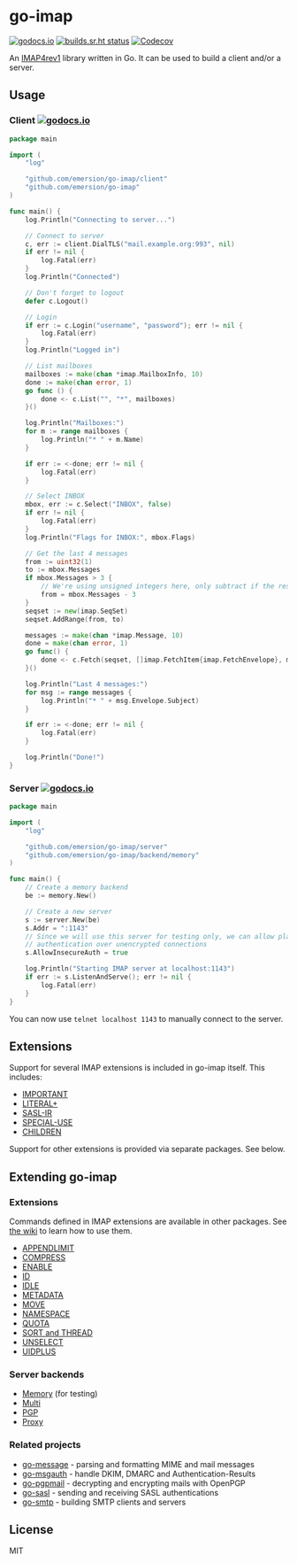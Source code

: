 # go-imap

[![godocs.io](https://godocs.io/github.com/emersion/go-imap?status.svg)](https://godocs.io/github.com/emersion/go-imap)
[![builds.sr.ht status](https://builds.sr.ht/~emersion/go-imap/commits.svg)](https://builds.sr.ht/~emersion/go-imap/commits?)
[![Codecov](https://codecov.io/gh/emersion/go-imap/branch/master/graph/badge.svg)](https://codecov.io/gh/emersion/go-imap)

An [IMAP4rev1](https://tools.ietf.org/html/rfc3501) library written in Go. It
can be used to build a client and/or a server.

## Usage

### Client [![godocs.io](https://godocs.io/github.com/emersion/go-imap/client?status.svg)](https://godocs.io/github.com/emersion/go-imap/client)

```go
package main

import (
	"log"

	"github.com/emersion/go-imap/client"
	"github.com/emersion/go-imap"
)

func main() {
	log.Println("Connecting to server...")

	// Connect to server
	c, err := client.DialTLS("mail.example.org:993", nil)
	if err != nil {
		log.Fatal(err)
	}
	log.Println("Connected")

	// Don't forget to logout
	defer c.Logout()

	// Login
	if err := c.Login("username", "password"); err != nil {
		log.Fatal(err)
	}
	log.Println("Logged in")

	// List mailboxes
	mailboxes := make(chan *imap.MailboxInfo, 10)
	done := make(chan error, 1)
	go func () {
		done <- c.List("", "*", mailboxes)
	}()

	log.Println("Mailboxes:")
	for m := range mailboxes {
		log.Println("* " + m.Name)
	}

	if err := <-done; err != nil {
		log.Fatal(err)
	}

	// Select INBOX
	mbox, err := c.Select("INBOX", false)
	if err != nil {
		log.Fatal(err)
	}
	log.Println("Flags for INBOX:", mbox.Flags)

	// Get the last 4 messages
	from := uint32(1)
	to := mbox.Messages
	if mbox.Messages > 3 {
		// We're using unsigned integers here, only subtract if the result is > 0
		from = mbox.Messages - 3
	}
	seqset := new(imap.SeqSet)
	seqset.AddRange(from, to)

	messages := make(chan *imap.Message, 10)
	done = make(chan error, 1)
	go func() {
		done <- c.Fetch(seqset, []imap.FetchItem{imap.FetchEnvelope}, messages)
	}()

	log.Println("Last 4 messages:")
	for msg := range messages {
		log.Println("* " + msg.Envelope.Subject)
	}

	if err := <-done; err != nil {
		log.Fatal(err)
	}

	log.Println("Done!")
}
```

### Server [![godocs.io](https://godocs.io/github.com/emersion/go-imap/server?status.svg)](https://godocs.io/github.com/emersion/go-imap/server)

```go
package main

import (
	"log"

	"github.com/emersion/go-imap/server"
	"github.com/emersion/go-imap/backend/memory"
)

func main() {
	// Create a memory backend
	be := memory.New()

	// Create a new server
	s := server.New(be)
	s.Addr = ":1143"
	// Since we will use this server for testing only, we can allow plain text
	// authentication over unencrypted connections
	s.AllowInsecureAuth = true

	log.Println("Starting IMAP server at localhost:1143")
	if err := s.ListenAndServe(); err != nil {
		log.Fatal(err)
	}
}
```

You can now use `telnet localhost 1143` to manually connect to the server.

## Extensions

Support for several IMAP extensions is included in go-imap itself. This
includes:

* [IMPORTANT](https://tools.ietf.org/html/rfc8457)
* [LITERAL+](https://tools.ietf.org/html/rfc7888)
* [SASL-IR](https://tools.ietf.org/html/rfc4959)
* [SPECIAL-USE](https://tools.ietf.org/html/rfc6154)
* [CHILDREN](https://tools.ietf.org/html/rfc3348)

Support for other extensions is provided via separate packages. See below.

## Extending go-imap

### Extensions

Commands defined in IMAP extensions are available in other packages. See [the
wiki](https://github.com/emersion/go-imap/wiki/Using-extensions#using-client-extensions)
to learn how to use them.

* [APPENDLIMIT](https://github.com/emersion/go-imap-appendlimit)
* [COMPRESS](https://github.com/emersion/go-imap-compress)
* [ENABLE](https://github.com/emersion/go-imap-enable)
* [ID](https://github.com/ProtonMail/go-imap-id)
* [IDLE](https://github.com/emersion/go-imap-idle)
* [METADATA](https://github.com/emersion/go-imap-metadata)
* [MOVE](https://github.com/emersion/go-imap-move)
* [NAMESPACE](https://github.com/foxcpp/go-imap-namespace)
* [QUOTA](https://github.com/emersion/go-imap-quota)
* [SORT and THREAD](https://github.com/emersion/go-imap-sortthread)
* [UNSELECT](https://github.com/emersion/go-imap-unselect)
* [UIDPLUS](https://github.com/emersion/go-imap-uidplus)

### Server backends

* [Memory](https://github.com/emersion/go-imap/tree/master/backend/memory) (for testing)
* [Multi](https://github.com/emersion/go-imap-multi)
* [PGP](https://github.com/emersion/go-imap-pgp)
* [Proxy](https://github.com/emersion/go-imap-proxy)

### Related projects

* [go-message](https://github.com/emersion/go-message) - parsing and formatting MIME and mail messages
* [go-msgauth](https://github.com/emersion/go-msgauth) - handle DKIM, DMARC and Authentication-Results
* [go-pgpmail](https://github.com/emersion/go-pgpmail) - decrypting and encrypting mails with OpenPGP
* [go-sasl](https://github.com/emersion/go-sasl) - sending and receiving SASL authentications
* [go-smtp](https://github.com/emersion/go-smtp) - building SMTP clients and servers

## License

MIT
